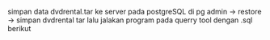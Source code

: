 simpan data dvdrental.tar ke server pada postgreSQL di pg admin
<nama server> -> restore -> simpan dvdrental tar
lalu jalakan program pada querry tool dengan .sql berikut
